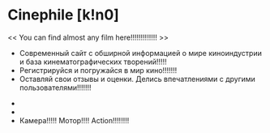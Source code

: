 # Сinephile [k!n0]
<< You can find almost any film here!!!!!!!!!!!!! >>

- Современный сайт с обширной информацией о мире киноиндустрии и база кинематографических творений!!!!!
- Регистрируйся и погружайся в мир кино!!!!!!!
- Оставляй свои отзывы и оценки. Делись впечатлениями с другими пользователями!!!!!!!
*
*
* Камера!!!!! Мотор!!!! Action!!!!!!!!
